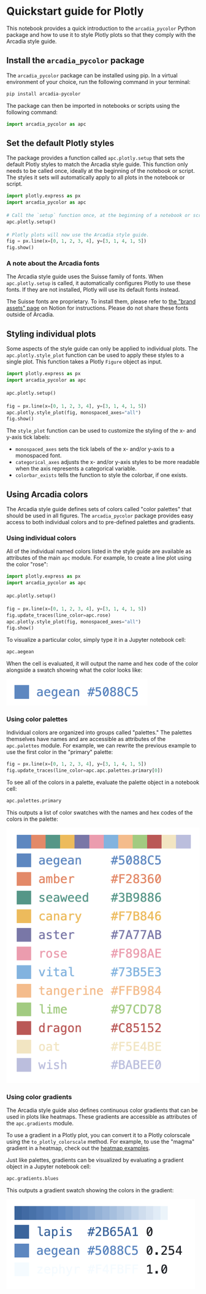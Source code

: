 # Quickstart guide for Plotly

This notebook provides a quick introduction to the `arcadia_pycolor` Python package and how to use it to style Plotly plots so that they comply with the Arcadia style guide.

## Install the `arcadia_pycolor` package

The `arcadia_pycolor` package can be installed using pip. In a virtual environment of your choice, run the following command in your terminal:

```bash
pip install arcadia-pycolor
```

The package can then be imported in notebooks or scripts using the following command:

```python
import arcadia_pycolor as apc
```

## Set the default Plotly styles

The package provides a function called `apc.plotly.setup` that sets the default Plotly styles to match the Arcadia style guide. This function only needs to be called once, ideally at the beginning of the notebook or script. The styles it sets will automatically apply to all plots in the notebook or script.

```python
import plotly.express as px
import arcadia_pycolor as apc

# Call the `setup` function once, at the beginning of a notebook or script.
apc.plotly.setup()

# Plotly plots will now use the Arcadia style guide.
fig = px.line(x=[0, 1, 2, 3, 4], y=[3, 1, 4, 1, 5])
fig.show()
```

### A note about the Arcadia fonts

The Arcadia style guide uses the Suisse family of fonts. When `apc.plotly.setup` is called, it automatically configures Plotly to use these fonts. If they are not installed, Plotly will use its default fonts instead.

The Suisse fonts are proprietary. To install them, please refer to [the "brand assets" page](https://www.notion.so/arcadiascience/Brand-assets-ec521e5b599c4a5f88c5fae3a8ac14b7#d1cbc8fc315b4d10a8fd4cc7d9eb8c3f) on Notion for instructions. Please do not share these fonts outside of Arcadia.

## Styling individual plots

Some aspects of the style guide can only be applied to individual plots. The `apc.plotly.style_plot` function can be used to apply these styles to a single plot. This function takes a Plotly `Figure` object as input.

```python
import plotly.express as px
import arcadia_pycolor as apc

apc.plotly.setup()

fig = px.line(x=[0, 1, 2, 3, 4], y=[3, 1, 4, 1, 5])
apc.plotly.style_plot(fig, monospaced_axes="all")
fig.show()
```

The `style_plot` function can be used to customize the styling of the x- and y-axis tick labels:

- `monospaced_axes` sets the tick labels of the x- and/or y-axis to a monospaced font.
- `categorical_axes` adjusts the x- and/or y-axis styles to be more readable when the axis represents a categorical variable.
- `colorbar_exists` tells the function to style the colorbar, if one exists.

## Using Arcadia colors

The Arcadia style guide defines sets of colors called "color palettes" that should be used in all figures. The `arcadia_pycolor` package provides easy access to both individual colors and to pre-defined palettes and gradients.

### Using individual colors

All of the individual named colors listed in the style guide are available as attributes of the main `apc` module. For example, to create a line plot using the color "rose":

```python
import plotly.express as px
import arcadia_pycolor as apc

apc.plotly.setup()

fig = px.line(x=[0, 1, 2, 3, 4], y=[3, 1, 4, 1, 5])
fig.update_traces(line_color=apc.rose)
apc.plotly.style_plot(fig, monospaced_axes="all")
fig.show()
```

To visualize a particular color, simply type it in a Jupyter notebook cell:

```python
apc.aegean
```

When the cell is evaluated, it will output the name and hex code of the color alongside a swatch showing what the color looks like:

![aegean color swatch](images/aegean-swatch.png)

### Using color palettes

Individual colors are organized into groups called "palettes." The palettes themselves have names and are accessible as attributes of the `apc.palettes` module. For example, we can rewrite the previous example to use the first color in the "primary" palette:

```python
fig = px.line(x=[0, 1, 2, 3, 4], y=[3, 1, 4, 1, 5])
fig.update_traces(line_color=apc.apc.palettes.primary[0])
```

To see all of the colors in a palette, evaluate the palette object in a notebook cell:

```python
apc.palettes.primary
```

This outputs a list of color swatches with the names and hex codes of the colors in the palette:

![primary palette swatches](images/primary-palette.png)

### Using color gradients

The Arcadia style guide also defines continuous color gradients that can be used in plots like heatmaps. These gradients are accessible as attributes of the `apc.gradients` module.

To use a gradient in a Plotly plot, you can convert it to a Plotly colorscale using the `to_plotly_colorscale` method. For example, to use the "magma" gradient in a heatmap, check out the [heatmap examples](examples/heatmaps.ipynb).

Just like palettes, gradients can be visualized by evaluating a gradient object in a Jupyter notebook cell:

```python
apc.gradients.blues
```

This outputs a gradient swatch showing the colors in the gradient:

![blues gradient swatch](images/blues-gradient.png)

